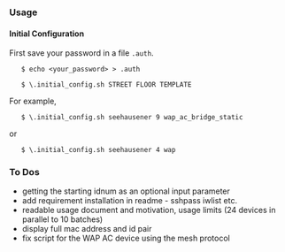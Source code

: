 ### Usage

#### Initial Configuration

First save your password in a file `.auth`.
```
   $ echo <your_password> > .auth
```

```
   $ \.initial_config.sh STREET FLOOR TEMPLATE
```

For example,

```
   $ \.initial_config.sh seehausener 9 wap_ac_bridge_static
```

or

```
   $ \.initial_config.sh seehausener 4 wap
```

### To Dos

- getting the starting idnum as an optional input parameter
- add requirement installation in readme - sshpass iwlist etc.
- readable usage document and motivation, usage limits (24 devices in parallel to 10 batches)
- display full mac address and id pair
- fix script for the WAP AC device using the mesh protocol
